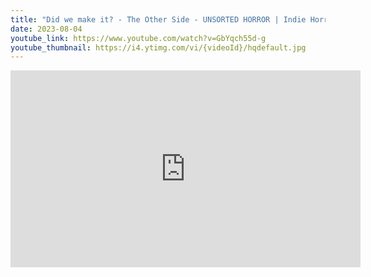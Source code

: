 ```yaml
---
title: "Did we make it? - The Other Side - UNSORTED HORROR | Indie Horror Game"
date: 2023-08-04
youtube_link: https://www.youtube.com/watch?v=GbYqch55d-g
youtube_thumbnail: https://i4.ytimg.com/vi/{videoId}/hqdefault.jpg
---
```

<iframe width="560" height="315" src="https://www.youtube.com/embed/GbYqch55d-g" title="Did we make it? - The Other Side - UNSORTED HORROR | Indie Horror Game" frameborder="0" allow="accelerometer; autoplay; clipboard-write; encrypted-media; gyroscope; picture-in-picture; web-share" allowfullscreen></iframe>
